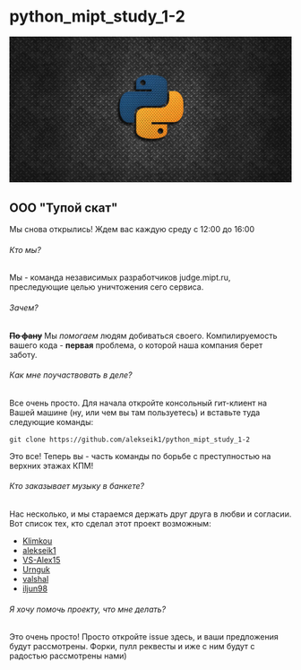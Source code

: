 # python_mipt_study_1-2
![alt text](https://raw.githubusercontent.com/VS-Alex15/ITseminars/master/.idea/Ya3RC2m-LVA.jpg)
## ООО "Тупой скат"
Мы снова открылись! Ждем вас каждую среду с 12:00 до 16:00
###### Кто мы?
Мы - команда независимых разработчиков judge.mipt.ru, преследующие целью уничтожения сего сервиса.
###### Зачем?
~~**По фану**~~ Мы *помогаем* людям добиваться своего. Компилируемость вашего кода - **первая** проблема, о которой наша компания берет заботу.
###### Как мне поучаствовать в деле?
Все очень просто. Для начала откройте консольный гит-клиент на Вашей машине (ну, или чем вы там пользуетесь) и вставьте туда следующие команды:
``` 
git clone https://github.com/alekseik1/python_mipt_study_1-2 
```
Это все! Теперь вы - часть команды по борьбе с преступностью на верхних этажах КПМ!
###### Кто заказывает музыку в банкете?
Нас несколько, и мы стараемся держать друг друга в любви и согласии. Вот список тех, кто сделал этот проект возможным:
- [Klimkou](http://github.com/Klimkou)
- [alekseik1](http://github.com/alekseik1)
- [VS-Alex15](http://github.com/VS-Alex15)
- [Urnguk](http://github.com/Urnguk)
- [valshal](http://github.com/valshal)
- [iljun98](http://github.com/iljun98)

###### Я хочу помочь проекту, что мне делать?
Это очень просто! Просто откройте issue здесь, и ваши предложения будут рассмотрены. Форки, пулл реквесты и иже с ним будут с радостью рассмотрены нами)
